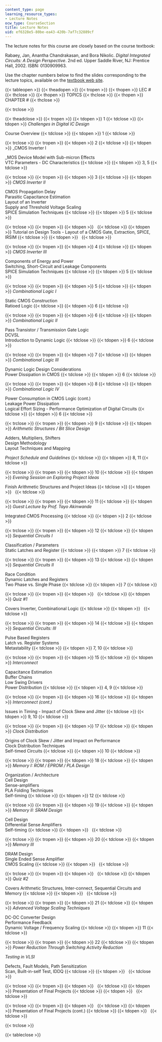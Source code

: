 ```yaml
---
content_type: page
learning_resource_types:
- Lecture Notes
ocw_type: CourseSection
title: Lecture Notes
uid: ef6328e5-80be-ea43-420b-7af7c32889cf
---
```


The lecture notes for this course are closely based on the course textbook:

Rabaey, Jan, Anantha Chandrakasan, and Bora Nikolic. _Digital Integrated Circuits: A Design Perspective_. 2nd ed. Upper Saddle River, NJ: Prentice Hall, 2002. ISBN: 0130909963.

Use the chapter numbers below to find the slides corresponding to the lecture topics, available on the [textbook web site](http://icbook.eecs.berkeley.edu/resources/powerpoint-slides).

{{< tableopen >}}
{{< theadopen >}}
{{< tropen >}}
{{< thopen >}}
LEC #
{{< thclose >}}
{{< thopen >}}
TOPICS
{{< thclose >}}
{{< thopen >}}
CHAPTER #
{{< thclose >}}

{{< trclose >}}

{{< theadclose >}}
{{< tropen >}}
{{< tdopen >}}
1
{{< tdclose >}}
{{< tdopen >}}
_Challenges in Digital IC Design_  
  
Course Overview
{{< tdclose >}}
{{< tdopen >}}
1
{{< tdclose >}}

{{< trclose >}}
{{< tropen >}}
{{< tdopen >}}
2
{{< tdclose >}}
{{< tdopen >}}
_CMOS Inverter I  
  
_MOS Device Model with Sub-micron Effects  
VTC Parameters - DC Characteristics
{{< tdclose >}}
{{< tdopen >}}
3, 5
{{< tdclose >}}

{{< trclose >}}
{{< tropen >}}
{{< tdopen >}}
3
{{< tdclose >}}
{{< tdopen >}}
_CMOS Inverter II_  
  
CMOS Propagation Delay  
Parasitic Capacitance Estimation  
Layout of an Inverter  
Supply and Threshold Voltage Scaling  
SPICE Simulation Techniques
{{< tdclose >}}
{{< tdopen >}}
5
{{< tdclose >}}

{{< trclose >}}
{{< tropen >}}
{{< tdopen >}}
 
{{< tdclose >}}
{{< tdopen >}}
Tutorial on Design Tools - Layout of a CMOS Gate, Extraction, SPICE, IRSIM
{{< tdclose >}}
{{< tdopen >}}
 
{{< tdclose >}}

{{< trclose >}}
{{< tropen >}}
{{< tdopen >}}
4
{{< tdclose >}}
{{< tdopen >}}
_CMOS Inverter III_  
  
Components of Energy and Power  
Switching, Short-Circuit and Leakage Components  
SPICE Simulation Techniques
{{< tdclose >}}
{{< tdopen >}}
5
{{< tdclose >}}

{{< trclose >}}
{{< tropen >}}
{{< tdopen >}}
5
{{< tdclose >}}
{{< tdopen >}}
_Combinational Logic I_  
  
Static CMOS Construction  
Ratioed Logic
{{< tdclose >}}
{{< tdopen >}}
6
{{< tdclose >}}

{{< trclose >}}
{{< tropen >}}
{{< tdopen >}}
6
{{< tdclose >}}
{{< tdopen >}}
_Combinational Logic II_  
  
Pass Transistor / Transmission Gate Logic  
DCVSL  
Introduction to Dynamic Logic
{{< tdclose >}}
{{< tdopen >}}
6
{{< tdclose >}}

{{< trclose >}}
{{< tropen >}}
{{< tdopen >}}
7
{{< tdclose >}}
{{< tdopen >}}
_Combinational Logic III_  
  
Dynamic Logic Design Considerations  
Power Dissipation in CMOS
{{< tdclose >}}
{{< tdopen >}}
6
{{< tdclose >}}

{{< trclose >}}
{{< tropen >}}
{{< tdopen >}}
8
{{< tdclose >}}
{{< tdopen >}}
_Combinational Logic IV_  
  
Power Consumption in CMOS Logic (cont.)  
Leakage Power Dissipation  
Logical Effort Sizing - Performance Optimization of Digital Circuits
{{< tdclose >}}
{{< tdopen >}}
6
{{< tdclose >}}

{{< trclose >}}
{{< tropen >}}
{{< tdopen >}}
9
{{< tdclose >}}
{{< tdopen >}}
_Arithmetic Structures / Bit Slice Design_  
  
Adders, Multipliers, Shifters  
Design Methodology  
Layout Techniques and Mapping  
  
_Project Schedule and Guidelines_
{{< tdclose >}}
{{< tdopen >}}
8, 11
{{< tdclose >}}

{{< trclose >}}
{{< tropen >}}
{{< tdopen >}}
10
{{< tdclose >}}
{{< tdopen >}}
_Evening Session on Exploring Project Ideas_  
  
Finish Arithmetic Structures and Project Ideas
{{< tdclose >}}
{{< tdopen >}}
 
{{< tdclose >}}

{{< trclose >}}
{{< tropen >}}
{{< tdopen >}}
11
{{< tdclose >}}
{{< tdopen >}}
_Guest Lecture by Prof. Tayo Akinwande_  
  
Integrated CMOS Processing
{{< tdclose >}}
{{< tdopen >}}
2
{{< tdclose >}}

{{< trclose >}}
{{< tropen >}}
{{< tdopen >}}
12
{{< tdclose >}}
{{< tdopen >}}
_Sequential Circuits I_  
  
Classification / Parameters  
Static Latches and Register
{{< tdclose >}}
{{< tdopen >}}
7
{{< tdclose >}}

{{< trclose >}}
{{< tropen >}}
{{< tdopen >}}
13
{{< tdclose >}}
{{< tdopen >}}
_Sequential Circuits II_  
  
Race Condition  
Dynamic Latches and Registers  
Two Phase vs. Single Phase
{{< tdclose >}}
{{< tdopen >}}
7
{{< tdclose >}}

{{< trclose >}}
{{< tropen >}}
{{< tdopen >}}
 
{{< tdclose >}}
{{< tdopen >}}
_Quiz #1_  
  
Covers Inverter, Combinational Logic
{{< tdclose >}}
{{< tdopen >}}
 
{{< tdclose >}}

{{< trclose >}}
{{< tropen >}}
{{< tdopen >}}
14
{{< tdclose >}}
{{< tdopen >}}
_Sequential Circuits: III_  
  
Pulse Based Registers  
Latch vs. Register Systems  
Metastability
{{< tdclose >}}
{{< tdopen >}}
7, 10
{{< tdclose >}}

{{< trclose >}}
{{< tropen >}}
{{< tdopen >}}
15
{{< tdclose >}}
{{< tdopen >}}
_Interconnect_  
  
Capacitance Estimation  
Buffer Chains  
Low Swing Drivers  
Power Distribution
{{< tdclose >}}
{{< tdopen >}}
4, 9
{{< tdclose >}}

{{< trclose >}}
{{< tropen >}}
{{< tdopen >}}
16
{{< tdclose >}}
{{< tdopen >}}
_Interconnect (cont.)_  
  
Issues in Timing - Impact of Clock Skew and Jitter
{{< tdclose >}}
{{< tdopen >}}
9, 10
{{< tdclose >}}

{{< trclose >}}
{{< tropen >}}
{{< tdopen >}}
17
{{< tdclose >}}
{{< tdopen >}}
_Clock Distribution_  
  
Origins of Clock Skew / Jitter and Impact on Performance  
Clock Distribution Techniques  
Self-timed Circuits
{{< tdclose >}}
{{< tdopen >}}
10
{{< tdclose >}}

{{< trclose >}}
{{< tropen >}}
{{< tdopen >}}
18
{{< tdclose >}}
{{< tdopen >}}
_Memory I: ROM / EPROM / PLA Design_  
  
Organization / Architecture  
Cell Design  
Sense-amplifiers  
PLA Folding Techniques  
Self-timing
{{< tdclose >}}
{{< tdopen >}}
12
{{< tdclose >}}

{{< trclose >}}
{{< tropen >}}
{{< tdopen >}}
19
{{< tdclose >}}
{{< tdopen >}}
_Memory II: SRAM Design_  
  
Cell Design  
Differential Sense Amplifiers  
Self-timing
{{< tdclose >}}
{{< tdopen >}}
 
{{< tdclose >}}

{{< trclose >}}
{{< tropen >}}
{{< tdopen >}}
20
{{< tdclose >}}
{{< tdopen >}}
_Memory III_  
  
DRAM Design  
Single Ended Sense Amplifier  
CMOS Scaling
{{< tdclose >}}
{{< tdopen >}}
 
{{< tdclose >}}

{{< trclose >}}
{{< tropen >}}
{{< tdopen >}}
 
{{< tdclose >}}
{{< tdopen >}}
_Quiz #2_  
  
Covers Arithmetic Structures, Inter-connect, Sequential Circuits and Memory
{{< tdclose >}}
{{< tdopen >}}
 
{{< tdclose >}}

{{< trclose >}}
{{< tropen >}}
{{< tdopen >}}
21
{{< tdclose >}}
{{< tdopen >}}
_Advanced Voltage Scaling Techniques_  
  
DC-DC Converter Design  
Performance Feedback  
Dynamic Voltage / Frequency Scaling
{{< tdclose >}}
{{< tdopen >}}
11
{{< tdclose >}}

{{< trclose >}}
{{< tropen >}}
{{< tdopen >}}
22
{{< tdclose >}}
{{< tdopen >}}
_Power Reduction Through Switching Activity Reduction_  
  
_Testing in VLSI_  
  
Defects, Fault Models, Path Sensitization  
Scan, Built-in-self Test, IDDQ
{{< tdclose >}}
{{< tdopen >}}
 
{{< tdclose >}}

{{< trclose >}}
{{< tropen >}}
{{< tdopen >}}
 
{{< tdclose >}}
{{< tdopen >}}
Presentation of Final Projects
{{< tdclose >}}
{{< tdopen >}}
 
{{< tdclose >}}

{{< trclose >}}
{{< tropen >}}
{{< tdopen >}}
 
{{< tdclose >}}
{{< tdopen >}}
Presentation of Final Projects (cont.)
{{< tdclose >}}
{{< tdopen >}}
 
{{< tdclose >}}

{{< trclose >}}

{{< tableclose >}}